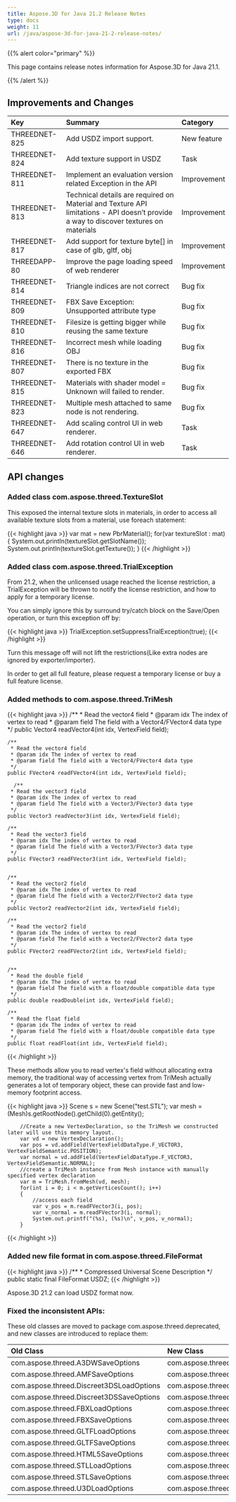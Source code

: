 ```yaml
---
title: Aspose.3D for Java 21.2 Release Notes
type: docs
weight: 11
url: /java/aspose-3d-for-java-21-2-release-notes/
---
```


{{% alert color="primary" %}}

This page contains release notes information for Aspose.3D for Java 21.1.

{{% /alert %}}
## **Improvements and Changes**

|**Key**|**Summary**|**Category**|
| :- | :- | :- |
| THREEDNET-825 | Add USDZ import support. | New feature |
| THREEDNET-824 | Add texture support in USDZ | Task |
| THREEDNET-811 | Implement an evaluation version related Exception in the API | Improvement |
| THREEDNET-813 | Technical details are required on Material and Texture API limitations - API doesn’t provide a way to discover textures on materials | Improvement |
| THREEDNET-817 | Add support for texture byte[] in case of glb, gltf, obj | Improvement |
| THREEDAPP-80 | Improve the page loading speed of web renderer | Improvement |
| THREEDNET-814 | Triangle indices are not correct | Bug fix |
| THREEDNET-809 | FBX Save Exception: Unsupported attribute type | Bug fix |
| THREEDNET-810 | Filesize is getting bigger while reusing the same texture | Bug fix |
| THREEDNET-816 |  Incorrect mesh while loading OBJ | Bug fix |
| THREEDNET-807 | There is no texture in the exported FBX | Bug fix |
| THREEDNET-815 | Materials with shader model = Unknown will failed to render. | Bug fix |
| THREEDNET-823 | Multiple mesh attached to same node is not rendering. | Bug fix |
| THREEDNET-647 | Add scaling control UI in web renderer. | Task |
| THREEDNET-646 | Add rotation control UI in web renderer. | Task |



## API changes ##

### Added class com.aspose.threed.TextureSlot 

This exposed the internal texture slots in materials, in order to access all available texture slots from a material, use foreach statement:

{{< highlight java >}}
        var mat = new PbrMaterial();
        for(var textureSlot : mat) {
            System.out.println(textureSlot.getSlotName());
            System.out.println(textureSlot.getTexture());
        }
{{< /highlight >}}

### Added class com.aspose.threed.TrialException 

From 21.2, when the unlicensed usage reached the license restriction, a TrialException will be thrown to notify the license restriction, and how to apply for a temporary license.

You can simply ignore this by surround try/catch block on the Save/Open operation, or turn this exception off by:

{{< highlight java >}}
        TrialException.setSuppressTrialException(true);
{{< /highlight >}}

Turn this message off will not lift the restrictions(Like extra nodes are ignored by exporter/importer).

In order to get all full feature, please request a temporary license or buy a full feature license.

### Added methods to com.aspose.threed.TriMesh 


{{< highlight java >}}
    /**
     * Read the vector4 field
     * @param idx The index of vertex to read
     * @param field The field with a Vector4/FVector4 data type
     */
    public Vector4 readVector4(int idx, VertexField field);
  
    /**
     * Read the vector4 field
     * @param idx The index of vertex to read
     * @param field The field with a Vector4/FVector4 data type
     */
    public FVector4 readFVector4(int idx, VertexField field);
  
      /**
     * Read the vector3 field
     * @param idx The index of vertex to read
     * @param field The field with a Vector3/FVector3 data type
     */
    public Vector3 readVector3(int idx, VertexField field);
    
    /**
     * Read the vector3 field
     * @param idx The index of vertex to read
     * @param field The field with a Vector3/FVector3 data type
     */
    public FVector3 readFVector3(int idx, VertexField field);

  
    /**
     * Read the vector2 field
     * @param idx The index of vertex to read
     * @param field The field with a Vector2/FVector2 data type
     */
    public Vector2 readVector2(int idx, VertexField field);
    
    /**
     * Read the vector2 field
     * @param idx The index of vertex to read
     * @param field The field with a Vector2/FVector2 data type
     */
    public FVector2 readFVector2(int idx, VertexField field);

  
    /**
     * Read the double field
     * @param idx The index of vertex to read
     * @param field The field with a float/double compatible data type
     */
    public double readDouble(int idx, VertexField field);
    
    /**
     * Read the float field
     * @param idx The index of vertex to read
     * @param field The field with a float/double compatible data type
     */
    public float readFloat(int idx, VertexField field);
{{< /highlight >}}


These methods allow you to read vertex's field without allocating extra memory, the traditional way of accessing vertex from TriMesh actually generates a lot of temporary object, these can provide fast and low-memory footprint access.

{{< highlight java >}}
        Scene s = new Scene("test.STL");
        var mesh = (Mesh)s.getRootNode().getChild(0).getEntity();

        //Create a new VertexDeclaration, so the TriMesh we constructed later will use this memory layout.
        var vd = new VertexDeclaration();
        var pos = vd.addField(VertexFieldDataType.F_VECTOR3, VertexFieldSemantic.POSITION);
        var normal = vd.addField(VertexFieldDataType.F_VECTOR3, VertexFieldSemantic.NORMAL);
        //create a TriMesh instance from Mesh instance with manually specified vertex declaration
        var m = TriMesh.fromMesh(vd, mesh);
        for(int i = 0; i < m.getVerticesCount(); i++)
        {
            //access each field
            var v_pos = m.readFVector3(i, pos);
            var v_normal = m.readFVector3(i, normal);
            System.out.printf("(%s), (%s)\n", v_pos, v_normal);
        }
{{< /highlight >}}


### Added new file format in com.aspose.threed.FileFormat 

{{< highlight java >}}
    /**
     * Compressed Universal Scene Description
     */
    public static final FileFormat USDZ;
{{< /highlight >}}

Aspose.3D 21.2 can load USDZ format now.


### Fixed the inconsistent APIs:

These old classes are moved to package com.aspose.threed.deprecated, and new classes are introduced to replace them:

| **Old Class** | **New Class** |
| :- | :- |
| com.aspose.threed.A3DWSaveOptions | com.aspose.threed.A3dwSaveOptions |
| com.aspose.threed.AMFSaveOptions| com.aspose.threed.AmfSaveOptions |
| com.aspose.threed.Discreet3DSLoadOptions | com.aspose.threed.Discreet3dsLoadOptions |
| com.aspose.threed.Discreet3DSSaveOptions | com.aspose.threed.Discreet3dsSaveOptions |
| com.aspose.threed.FBXLoadOptions | com.aspose.threed.FbxLoadOptions |
| com.aspose.threed.FBXSaveOptions | com.aspose.threed.FbxSaveOptions |
| com.aspose.threed.GLTFLoadOptions | com.aspose.threed.GltfLoadOptions |
| com.aspose.threed.GLTFSaveOptions | com.aspose.threed.GltfSaveOptions |
| com.aspose.threed.HTML5SaveOptions | com.aspose.threed.Html5SaveOptions |
| com.aspose.threed.STLLoadOptions | com.aspose.threed.StlLoadOptions |
| com.aspose.threed.STLSaveOptions | com.aspose.threed.StlSaveOptions |
| com.aspose.threed.U3DLoadOptions | com.aspose.threed.U3dLoadOptions |


